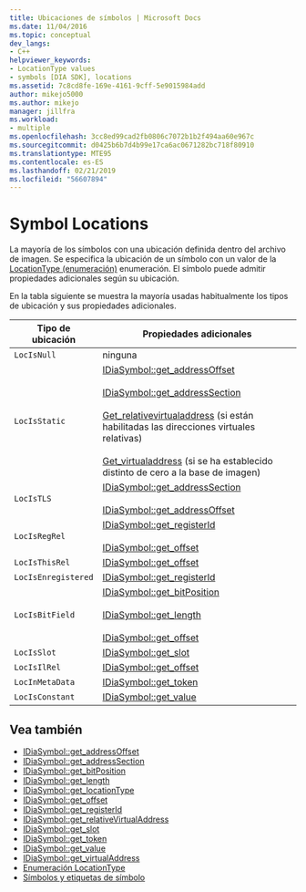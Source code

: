 ```yaml
---
title: Ubicaciones de símbolos | Microsoft Docs
ms.date: 11/04/2016
ms.topic: conceptual
dev_langs:
- C++
helpviewer_keywords:
- LocationType values
- symbols [DIA SDK], locations
ms.assetid: 7c8cd8fe-169e-4161-9cff-5e9015984add
author: mikejo5000
ms.author: mikejo
manager: jillfra
ms.workload:
- multiple
ms.openlocfilehash: 3cc8ed99cad2fb0806c7072b1b2f494aa60e967c
ms.sourcegitcommit: d0425b6b7d4b99e17ca6ac0671282bc718f80910
ms.translationtype: MTE95
ms.contentlocale: es-ES
ms.lasthandoff: 02/21/2019
ms.locfileid: "56607894"
---
```

# <a name="symbol-locations"></a>Symbol Locations
La mayoría de los símbolos con una ubicación definida dentro del archivo de imagen. Se especifica la ubicación de un símbolo con un valor de la [LocationType (enumeración)](../../debugger/debug-interface-access/locationtype.md) enumeración. El símbolo puede admitir propiedades adicionales según su ubicación.

 En la tabla siguiente se muestra la mayoría usadas habitualmente los tipos de ubicación y sus propiedades adicionales.

|Tipo de ubicación|Propiedades adicionales|
|-------------------|---------------------------|
|`LocIsNull`|ninguna|
|`LocIsStatic`|[IDiaSymbol::get_addressOffset](../../debugger/debug-interface-access/idiasymbol-get-addressoffset.md)<br /><br /> [IDiaSymbol::get_addressSection](../../debugger/debug-interface-access/idiasymbol-get-addresssection.md)<br /><br /> [Get_relativevirtualaddress](../../debugger/debug-interface-access/idiasymbol-get-relativevirtualaddress.md) (si están habilitadas las direcciones virtuales relativas)<br /><br /> [Get_virtualaddress](../../debugger/debug-interface-access/idiasymbol-get-virtualaddress.md) (si se ha establecido distinto de cero a la base de imagen)|
|`LocIsTLS`|[IDiaSymbol::get_addressSection](../../debugger/debug-interface-access/idiasymbol-get-addresssection.md)<br /><br /> [IDiaSymbol::get_addressOffset](../../debugger/debug-interface-access/idiasymbol-get-addressoffset.md)|
|`LocIsRegRel`|[IDiaSymbol::get_registerId](../../debugger/debug-interface-access/idiasymbol-get-registerid.md)<br /><br /> [IDiaSymbol::get_offset](../../debugger/debug-interface-access/idiasymbol-get-offset.md)|
|`LocIsThisRel`|[IDiaSymbol::get_offset](../../debugger/debug-interface-access/idiasymbol-get-offset.md)|
|`LocIsEnregistered`|[IDiaSymbol::get_registerId](../../debugger/debug-interface-access/idiasymbol-get-registerid.md)|
|`LocIsBitField`|[IDiaSymbol::get_bitPosition](../../debugger/debug-interface-access/idiasymbol-get-bitposition.md)<br /><br /> [IDiaSymbol::get_length](../../debugger/debug-interface-access/idiasymbol-get-length.md)<br /><br /> [IDiaSymbol::get_offset](../../debugger/debug-interface-access/idiasymbol-get-offset.md)|
|`LocIsSlot`|[IDiaSymbol::get_slot](../../debugger/debug-interface-access/idiasymbol-get-slot.md)|
|`LocIsIlRel`|[IDiaSymbol::get_offset](../../debugger/debug-interface-access/idiasymbol-get-offset.md)|
|`LocInMetaData`|[IDiaSymbol::get_token](../../debugger/debug-interface-access/idiasymbol-get-token.md)|
|`LocIsConstant`|[IDiaSymbol::get_value](../../debugger/debug-interface-access/idiasymbol-get-value.md)|

## <a name="see-also"></a>Vea también
- [IDiaSymbol::get_addressOffset](../../debugger/debug-interface-access/idiasymbol-get-addressoffset.md)
- [IDiaSymbol::get_addressSection](../../debugger/debug-interface-access/idiasymbol-get-addresssection.md)
- [IDiaSymbol::get_bitPosition](../../debugger/debug-interface-access/idiasymbol-get-bitposition.md)
- [IDiaSymbol::get_length](../../debugger/debug-interface-access/idiasymbol-get-length.md)
- [IDiaSymbol::get_locationType](../../debugger/debug-interface-access/idiasymbol-get-locationtype.md)
- [IDiaSymbol::get_offset](../../debugger/debug-interface-access/idiasymbol-get-offset.md)
- [IDiaSymbol::get_registerId](../../debugger/debug-interface-access/idiasymbol-get-registerid.md)
- [IDiaSymbol::get_relativeVirtualAddress](../../debugger/debug-interface-access/idiasymbol-get-relativevirtualaddress.md)
- [IDiaSymbol::get_slot](../../debugger/debug-interface-access/idiasymbol-get-slot.md)
- [IDiaSymbol::get_token](../../debugger/debug-interface-access/idiasymbol-get-token.md)
- [IDiaSymbol::get_value](../../debugger/debug-interface-access/idiasymbol-get-value.md)
- [IDiaSymbol::get_virtualAddress](../../debugger/debug-interface-access/idiasymbol-get-virtualaddress.md)
- [Enumeración LocationType](../../debugger/debug-interface-access/locationtype.md)
- [Símbolos y etiquetas de símbolo](../../debugger/debug-interface-access/symbols-and-symbol-tags.md)